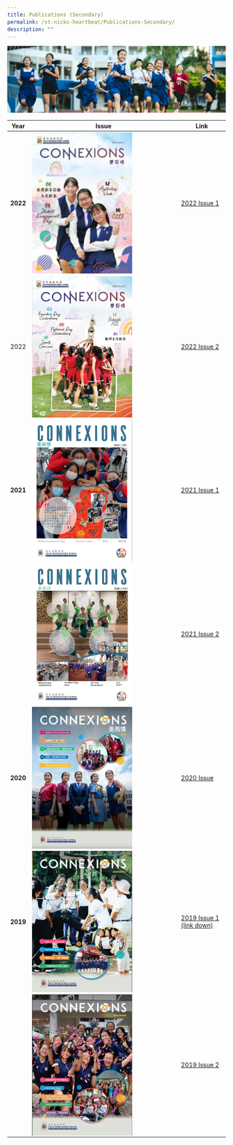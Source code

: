 ```yaml
---
title: Publications (Secondary)
permalink: /st-nicks-heartbeat/Publications-Secondary/
description: ""
---
```

![](/images/01%20Banner%20Photos/subpage%2002%20St%20Nicks%20Heartbeat.jpg)

| Year | Issue | Link | 
| -------- | -------- | -------- |
| **2022** | <img src="/images/03%20St%20Nicks%20Heartbeat/Connexions%202022%20Issue%201%20Cover.jpg" style= "width: 70%; margin-right:5px;" align = "left" > | <a href="https://online.fliphtml5.com/nmauk/ywwg/">2022 Issue 1</a> | 
| 2022 | <img src="/images/03%20St%20Nicks%20Heartbeat/Connexions%202022%20Issue%202.png" style= "width: 70%; margin-right:5px;" align = "left" > | <a href="https://online.fliphtml5.com/nmauk/nalz/">2022 Issue 2</a> |
| **2021** | <img src="/images/03%20St%20Nicks%20Heartbeat/Connexion%202021.jpeg" style= "width: 70%; margin-right:5px;" align = "left" > | <div style="text-align:left"><a href="https://issuu.com/touche-design/docs/connexions_2021_issue_1">2021 Issue 1</a></div> |
| | <img src="/images/03%20St%20Nicks%20Heartbeat/Connexions%202.jpeg" style= "width: 70%; margin-right:5px;" align = "left" > | <div style="text-align:left"><a href="https://issuu.com/touche-design/docs/connexions_2021_issue_2">2021 Issue 2</a></div> |
| **2020** | <img src="/images/03%20St%20Nicks%20Heartbeat/Connexion%202020.jpeg" style= "width: 70%; margin-right:5px;" align = "left" > | <div style="text-align:left"><a href="https://issuu.com/sngscorpcomms/docs/sngs_connexions_2020">2020 Issue </a></div> |
| **2019** | <img src="/images/03%20St%20Nicks%20Heartbeat/Connexions%201.png" style= "width: 70%; margin-right:5px;" align = "left" > | <div style="text-align:left"><a href="insertpdflink">2019 Issue 1 (link down) </a></div> |
| | <img src="/images/03%20St%20Nicks%20Heartbeat/Connexions%202.png" style= "width: 70%; margin-right:5px;" align = "left" > | <div style="text-align:left"><a href="https://online.fliphtml5.com/nmauk/mpay/">2019 Issue 2 </a></div> |